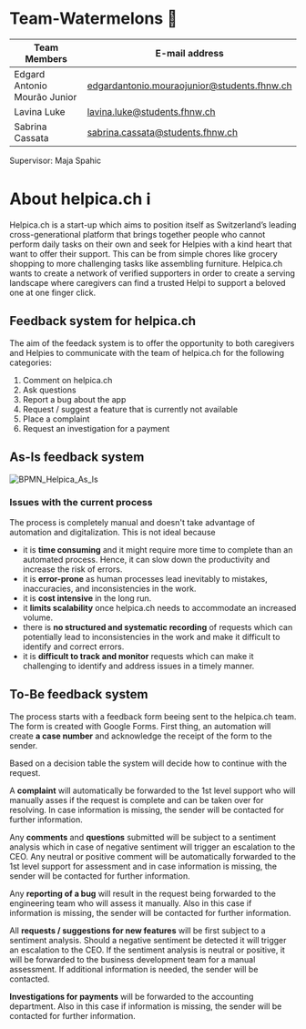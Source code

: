 # Team-Watermelons 🍉

| Team Members                          | E-mail address                                   |
| --------------------------------------| ------------------------------------------------ |
| Edgard Antonio Mourão Junior          | <edgardantonio.mouraojunior@students.fhnw.ch>    |
| Lavina Luke                           | <lavina.luke@students.fhnw.ch>                  |
| Sabrina Cassata                       | <sabrina.cassata@students.fhnw.ch>              |

Supervisor: Maja Spahic


# About helpica.ch ℹ️
Helpica.ch is a start-up which aims to position itself as Switzerland’s leading cross-generational platform that brings together people who cannot perform daily tasks on their own and seek for Helpies with a kind heart that want to offer their support. This can be from simple chores like grocery shopping to more challenging tasks like assembling furniture. Helpica.ch wants to create a network of verified supporters in order to create a serving landscape where caregivers can find a trusted Helpi to support a beloved one at one finger click.
## Feedback system for helpica.ch
The aim of the feedack system is to offer the opportunity to both caregivers and Helpies to communicate with the team of helpica.ch for the following categories:
1. Comment on helpica.ch
2. Ask questions
3. Report a bug about the app
4. Request / suggest a feature that is currently not available
5. Place a complaint
6. Request an investigation for a payment
## As-Is feedback system

![BPMN_Helpica_As_Is](https://user-images.githubusercontent.com/127488344/235164344-0301a355-84f7-4a10-811b-be07f8d98020.png)

### Issues with the current process
The process is completely manual and doesn't take advantage of automation and digitalization. This is not ideal because
* it is **time consuming** and it might require more time to complete than an automated process. Hence, it can slow down the productivity and increase the risk of errors. 
* it is **error-prone** as human processes lead inevitably to mistakes, inaccuracies, and inconsistencies in the work.
* it is **cost intensive** in the long run. 
* it **limits scalability** once helpica.ch needs to accommodate an increased volume. 
* there is **no structured and systematic recording** of requests which can potentially lead to inconsistencies in the work and make it difficult to identify and correct errors.
* it is **difficult to track and monitor** requests which can make it challenging to identify and address issues in a timely manner.

## To-Be feedback system
The process starts with a feedback form beeing sent to the helpica.ch team. The form is created with Google Forms. First thing, an automation will create **a case number** and acknowledge the receipt of the form to the sender. 

Based on a decision table the system will decide how to continue with the request.

A **complaint** will automatically be forwarded to the 1st level support who will manually asses if the request is complete and can be taken over for resolving. In case information is missing, the sender will be contacted for further information.  

Any **comments** and **questions** submitted will be subject to a sentiment analysis which in case of negative sentiment will trigger an escalation to the CEO. Any neutral or positive comment will be automatically forwarded to the 1st level support for assessment and in case information is missing, the sender will be contacted for further information.  

Any **reporting of a bug** will result in the request being forwarded to the engineering team who will assess it manually. Also in this case if information is missing, the sender will be contacted for further information.

All **requests / suggestions for new features** will be first subject to a sentiment analysis. Should a negative sentiment be detected it will trigger an escalation to the CEO. If the sentiment analysis is neutral or positive, it will be forwarded to the business development team for a manual assessment. If additional information is needed, the sender will be contacted.

**Investigations for payments** will be forwarded to the accounting department. Also in this case if information is missing, the sender will be contacted for further information.

